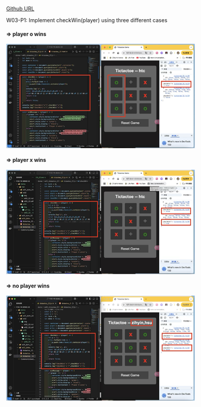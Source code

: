 [Github URL](https://github.com/zihyinhsu/1132-1N-demo-22)

W03-P1: Implement checkWin(player) using three different cases
 
#### => player o wins

![](img/p1-1.png)
 
#### => player x wins

![](img/p1-2.png)

#### => no player wins

![](img/p1-3.png)

```
```
